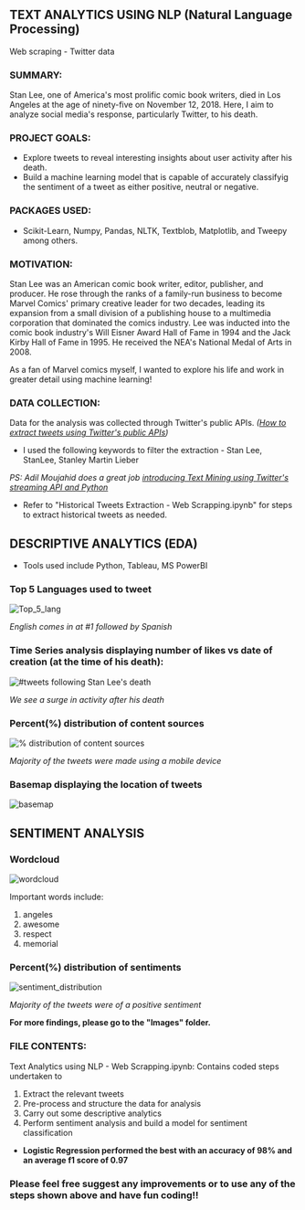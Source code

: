 ## TEXT ANALYTICS USING NLP (Natural Language Processing)
Web scraping - Twitter data

### SUMMARY:
Stan Lee, one of America's most prolific comic book writers, died in Los Angeles at the age of ninety-five on November 12, 2018. Here, I aim to analyze social media's response, particularly Twitter, to his death. 

### PROJECT GOALS:
* Explore tweets to reveal interesting insights about user activity after his death.
* Build a machine learning model that is capable of accurately classifyig the sentiment of a tweet as either positive, neutral or negative.

### PACKAGES USED:
* Scikit-Learn, Numpy, Pandas, NLTK, Textblob, Matplotlib, and Tweepy among others.

### MOTIVATION:
Stan Lee was an American comic book writer, editor, publisher, and producer. He rose through the ranks of a family-run business to become Marvel Comics' primary creative leader for two decades, leading its expansion from a small division of a publishing house to a multimedia corporation that dominated the comics industry. Lee was inducted into the comic book industry's Will Eisner Award Hall of Fame in 1994 and the Jack Kirby Hall of Fame in 1995. He received the NEA's National Medal of Arts in 2008.

As a fan of Marvel comics myself, I wanted to explore his life and work in greater detail using machine learning!

### DATA COLLECTION:
Data for the analysis was collected through Twitter's public APIs. *([How to extract tweets using Twitter's public APIs](https://medium.com/@jayeshsrivastava470/how-to-extract-tweets-from-twitter-in-python-47dd07f4e8e7))*

* I used the following keywords to filter the extraction - Stan Lee, StanLee, Stanley Martin Lieber

*PS: Adil Moujahid does a great job [introducing Text Mining using Twitter's streaming API and Python](http://adilmoujahid.com/posts/2014/07/twitter-analytics/)*

* Refer to "Historical Tweets Extraction - Web Scrapping.ipynb" for steps to extract historical tweets as needed.

## DESCRIPTIVE ANALYTICS (EDA)

* Tools used include Python, Tableau, MS PowerBI

### Top 5 Languages used to tweet

![Top_5_lang](https://user-images.githubusercontent.com/54816432/64467703-1af91680-d0e9-11e9-8ab9-bc31ab73e0af.png)

*English comes in at #1 followed by Spanish*

### Time Series analysis displaying number of likes vs date of creation (at the time of his death):

![#tweets following Stan Lee's death](https://user-images.githubusercontent.com/54816432/64562904-0b154880-d31c-11e9-8fc5-012c32201636.png)

*We see a surge in activity after his death*

### Percent(%) distribution of content sources

![% distribution of content sources](https://user-images.githubusercontent.com/54816432/64562979-3861f680-d31c-11e9-91b9-65b8a80dd38a.png)

*Majority of the tweets were made using a mobile device*

### Basemap displaying the location of tweets

![basemap](https://user-images.githubusercontent.com/54816432/64562400-ebc9eb80-d31a-11e9-8b76-287740da1c2a.png)

## SENTIMENT ANALYSIS

### Wordcloud

![wordcloud](https://user-images.githubusercontent.com/54816432/64468598-a3c97f80-d0f4-11e9-8a7e-2c221b56cb91.png)

Important words include:
1. angeles
2. awesome
3. respect
4. memorial

### Percent(%) distribution of sentiments

![sentiment_distribution](https://user-images.githubusercontent.com/54816432/64468717-eb9cd680-d0f5-11e9-8f86-835a89db4762.png)

*Majority of the tweets were of a positive sentiment*

**For more findings, please go to the "Images" folder.**

### FILE CONTENTS:

Text Analytics using NLP - Web Scrapping.ipynb: Contains coded steps undertaken to 
1. Extract the relevant tweets
2. Pre-process and structure the data for analysis
3. Carry out some descriptive analytics
4. Perform sentiment analysis and build a model for sentiment classification

* **Logistic Regression performed the best with an accuracy of 98% and an average f1 score of 0.97**


### Please feel free suggest any improvements or to use any of the steps shown above and have fun coding!! 

